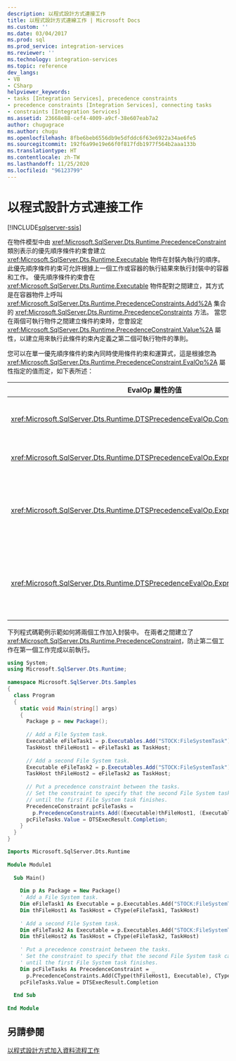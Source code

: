 ```yaml
---
description: 以程式設計方式連接工作
title: 以程式設計方式連線工作 | Microsoft Docs
ms.custom: ''
ms.date: 03/04/2017
ms.prod: sql
ms.prod_service: integration-services
ms.reviewer: ''
ms.technology: integration-services
ms.topic: reference
dev_langs:
- VB
- CSharp
helpviewer_keywords:
- tasks [Integration Services], precedence constraints
- precedence constraints [Integration Services], connecting tasks
- constraints [Integration Services]
ms.assetid: 23668e88-cef4-4009-a9cf-38e607eab7a2
author: chugugrace
ms.author: chugu
ms.openlocfilehash: 8fbe6beb6556db9e5dfddc6f63e6922a34ae6fe5
ms.sourcegitcommit: 192f6a99e19e66f0f817fdb1977f564b2aaa133b
ms.translationtype: HT
ms.contentlocale: zh-TW
ms.lasthandoff: 11/25/2020
ms.locfileid: "96123799"
---
```

# <a name="connecting-tasks-programmatically"></a>以程式設計方式連接工作

[!INCLUDE[sqlserver-ssis](../../includes/applies-to-version/sqlserver-ssis.md)]


  在物件模型中由 <xref:Microsoft.SqlServer.Dts.Runtime.PrecedenceConstraint> 類別表示的優先順序條件約束會建立 <xref:Microsoft.SqlServer.Dts.Runtime.Executable> 物件在封裝內執行的順序。 此優先順序條件約束可允許根據上一個工作或容器的執行結果來執行封裝中的容器和工作。 優先順序條件約束會在 <xref:Microsoft.SqlServer.Dts.Runtime.Executable> 物件配對之間建立，其方式是在容器物件上呼叫 <xref:Microsoft.SqlServer.Dts.Runtime.PrecedenceConstraints.Add%2A> 集合的 <xref:Microsoft.SqlServer.Dts.Runtime.PrecedenceConstraints> 方法。 當您在兩個可執行物件之間建立條件約束時，您會設定 <xref:Microsoft.SqlServer.Dts.Runtime.PrecedenceConstraint.Value%2A> 屬性，以建立用來執行此條件約束內定義之第二個可執行物件的準則。  
  
 您可以在單一優先順序條件約束內同時使用條件約束和運算式，這是根據您為 <xref:Microsoft.SqlServer.Dts.Runtime.PrecedenceConstraint.EvalOp%2A> 屬性指定的值而定，如下表所述：  
  
|EvalOp 屬性的值|描述|  
|----------------------------------|-----------------|  
|<xref:Microsoft.SqlServer.Dts.Runtime.DTSPrecedenceEvalOp.Constraint>|指定執行結果會決定是否執行受條件約束的容器或工作。 將 <xref:Microsoft.SqlServer.Dts.Runtime.PrecedenceConstraint.Value%2A> 的 <xref:Microsoft.SqlServer.Dts.Runtime.PrecedenceConstraint> 屬性設定為 <xref:Microsoft.SqlServer.Dts.Runtime.DTSExecResult> 列舉中所要的值。|  
|<xref:Microsoft.SqlServer.Dts.Runtime.DTSPrecedenceEvalOp.Expression>|指定運算式的值會決定是否執行受條件約束的容器或工作。 設定 <xref:Microsoft.SqlServer.Dts.Runtime.PrecedenceConstraint.Expression%2A> 的 <xref:Microsoft.SqlServer.Dts.Runtime.PrecedenceConstraint> 屬性。|  
|<xref:Microsoft.SqlServer.Dts.Runtime.DTSPrecedenceEvalOp.ExpressionAndConstraint>|指定條件約束結果必須發生而且運算式必須評估，受條件約束的容器或工作才能執行。 設定 <xref:Microsoft.SqlServer.Dts.Runtime.PrecedenceConstraint> 的 <xref:Microsoft.SqlServer.Dts.Runtime.PrecedenceConstraint.Value%2A> 和 <xref:Microsoft.SqlServer.Dts.Runtime.PrecedenceConstraint.Expression%2A> 屬性，並且將其 <xref:Microsoft.SqlServer.Dts.Runtime.PrecedenceConstraint.LogicalAnd%2A> 屬性設為 **true**。|  
|<xref:Microsoft.SqlServer.Dts.Runtime.DTSPrecedenceEvalOp.ExpressionOrConstraint>|指定必須發生條件約束結果或者必須評估運算式，受條件約束的容器或工作才能執行。 設定 <xref:Microsoft.SqlServer.Dts.Runtime.PrecedenceConstraint> 的 <xref:Microsoft.SqlServer.Dts.Runtime.PrecedenceConstraint.Value%2A> 和 <xref:Microsoft.SqlServer.Dts.Runtime.PrecedenceConstraint.Expression%2A> 屬性，並且將其 <xref:Microsoft.SqlServer.Dts.Runtime.PrecedenceConstraint.LogicalAnd%2A> 屬性設為 **false**。|  
  
 下列程式碼範例示範如何將兩個工作加入封裝中。 在兩者之間建立了 <xref:Microsoft.SqlServer.Dts.Runtime.PrecedenceConstraint>，防止第二個工作在第一個工作完成以前執行。  
  
```csharp  
using System;  
using Microsoft.SqlServer.Dts.Runtime;  
  
namespace Microsoft.SqlServer.Dts.Samples  
{  
  class Program  
  {  
    static void Main(string[] args)  
    {  
      Package p = new Package();  
  
      // Add a File System task.  
      Executable eFileTask1 = p.Executables.Add("STOCK:FileSystemTask");  
      TaskHost thFileHost1 = eFileTask1 as TaskHost;  
  
      // Add a second File System task.  
      Executable eFileTask2 = p.Executables.Add("STOCK:FileSystemTask");  
      TaskHost thFileHost2 = eFileTask2 as TaskHost;  
  
      // Put a precedence constraint between the tasks.  
      // Set the constraint to specify that the second File System task cannot run  
      // until the first File System task finishes.  
      PrecedenceConstraint pcFileTasks =   
        p.PrecedenceConstraints.Add((Executable)thFileHost1, (Executable)thFileHost2);  
      pcFileTasks.Value = DTSExecResult.Completion;  
    }  
  }  
}  
```  
  
```vb  
Imports Microsoft.SqlServer.Dts.Runtime  
  
Module Module1  
  
  Sub Main()  
  
    Dim p As Package = New Package()  
    ' Add a File System task.  
    Dim eFileTask1 As Executable = p.Executables.Add("STOCK:FileSystemTask")  
    Dim thFileHost1 As TaskHost = CType(eFileTask1, TaskHost)  
  
    ' Add a second File System task.  
    Dim eFileTask2 As Executable = p.Executables.Add("STOCK:FileSystemTask")  
    Dim thFileHost2 As TaskHost = CType(eFileTask2, TaskHost)  
  
    ' Put a precedence constraint between the tasks.  
    ' Set the constraint to specify that the second File System task cannot run  
    ' until the first File System task finishes.  
    Dim pcFileTasks As PrecedenceConstraint = _  
      p.PrecedenceConstraints.Add(CType(thFileHost1, Executable), CType(thFileHost2, Executable))  
    pcFileTasks.Value = DTSExecResult.Completion  
  
  End Sub  
  
End Module  
```
  
## <a name="see-also"></a>另請參閱  
 [以程式設計方式加入資料流程工作](../../integration-services/building-packages-programmatically/adding-the-data-flow-task-programmatically.md)  
  
  
